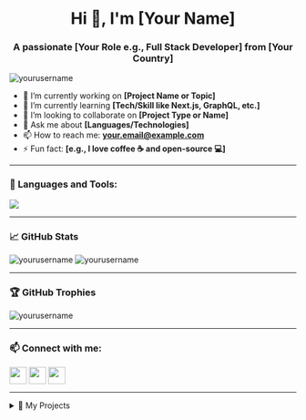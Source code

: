 <h1 align="center">Hi 👋, I'm [Your Name]</h1>
<h3 align="center">A passionate [Your Role e.g., Full Stack Developer] from [Your Country]</h3>

<p align="left"> <img src="https://komarev.com/ghpvc/?username=yourusername&label=Profile%20views&color=0e75b6&style=flat" alt="yourusername" /> </p>

- 🔭 I’m currently working on **[Project Name or Topic]**
- 🌱 I’m currently learning **[Tech/Skill like Next.js, GraphQL, etc.]**
- 👯 I’m looking to collaborate on **[Project Type or Name]**
- 💬 Ask me about **[Languages/Technologies]**
- 📫 How to reach me: **your.email@example.com**
- ⚡ Fun fact: **[e.g., I love coffee ☕ and open-source 💻]**

---

### 🧰 Languages and Tools:

<p align="left">
  <img src="https://skillicons.dev/icons?i=html,css,js,react,nodejs,mongodb,python,cpp,git,github,tailwind,figma" />
</p>

---

### 📈 GitHub Stats

<p align="left">
  <img src="https://github-readme-stats.vercel.app/api?username=yourusername&show_icons=true&theme=radical" alt="yourusername" />
  <img src="https://github-readme-stats.vercel.app/api/top-langs/?username=yourusername&layout=compact&theme=radical" alt="yourusername" />
</p>

---

### 🏆 GitHub Trophies

<p align="left"> <img src="https://github-profile-trophy.vercel.app/?username=yourusername&theme=radical" alt="yourusername" /> </p>

---

### 📫 Connect with me:

<p align="left">
<a href="https://linkedin.com/in/yourlinkedin" target="blank"><img align="center" src="https://skillicons.dev/icons?i=linkedin" height="30" /></a>
<a href="mailto:your.email@example.com"><img align="center" src="https://skillicons.dev/icons?i=gmail" height="30" /></a>
<a href="https://your-portfolio-link.com"><img align="center" src="https://skillicons.dev/icons?i=webflow" height="30" /></a>
</p>

---

<!-- Optional cool section -->
<details>
<summary>📘 My Projects</summary>

- 🔗 [Cool Project 1](https://github.com/yourusername/project1)
- 🔗 [Cool Project 2](https://github.com/yourusername/project2)
- 🔗 [Cool Project 3](https://github.com/yourusername/project3)

</details>
